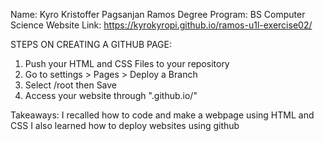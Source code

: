 Name: Kyro Kristoffer Pagsanjan Ramos
Degree Program: BS Computer Science
Website Link: https://kyrokyropi.github.io/ramos-u1l-exercise02/

STEPS ON CREATING A GITHUB PAGE:
1) Push your HTML and CSS Files to your repository
2) Go to settings > Pages > Deploy a Branch 
3) Select /root then Save
4) Access your website through "<Github username>.github.io/<repository name>"

Takeaways:
I recalled how to code and make a webpage using HTML and CSS
I also learned how to deploy websites using github

